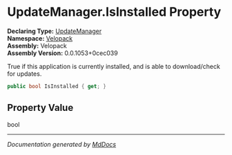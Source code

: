 ﻿<!--  
  <auto-generated>   
    The contents of this file were generated by a tool.  
    Changes to this file may be list if the file is regenerated  
  </auto-generated>   
-->

# UpdateManager.IsInstalled Property

**Declaring Type:** [UpdateManager](../index.md)  
**Namespace:** [Velopack](../../index.md)  
**Assembly:** Velopack  
**Assembly Version:** 0.0.1053+0cec039

 True if this application is currently installed, and is able to download\/check for updates. 

```csharp
public bool IsInstalled { get; }
```

## Property Value

bool

___

*Documentation generated by [MdDocs](https://github.com/ap0llo/mddocs)*
